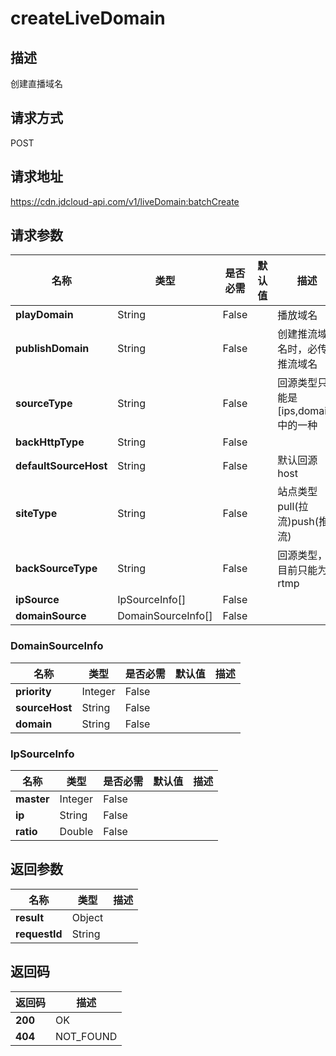 # createLiveDomain


## 描述
创建直播域名

## 请求方式
POST

## 请求地址
https://cdn.jdcloud-api.com/v1/liveDomain:batchCreate


## 请求参数
|名称|类型|是否必需|默认值|描述|
|---|---|---|---|---|
|**playDomain**|String|False| |播放域名|
|**publishDomain**|String|False| |创建推流域名时，必传推流域名|
|**sourceType**|String|False| |回源类型只能是[ips,domain]中的一种|
|**backHttpType**|String|False| | |
|**defaultSourceHost**|String|False| |默认回源host|
|**siteType**|String|False| |站点类型pull(拉流)push(推流)|
|**backSourceType**|String|False| |回源类型，目前只能为rtmp|
|**ipSource**|IpSourceInfo[]|False| | |
|**domainSource**|DomainSourceInfo[]|False| | |

### DomainSourceInfo
|名称|类型|是否必需|默认值|描述|
|---|---|---|---|---|
|**priority**|Integer|False| | |
|**sourceHost**|String|False| | |
|**domain**|String|False| | |
### IpSourceInfo
|名称|类型|是否必需|默认值|描述|
|---|---|---|---|---|
|**master**|Integer|False| | |
|**ip**|String|False| | |
|**ratio**|Double|False| | |

## 返回参数
|名称|类型|描述|
|---|---|---|
|**result**|Object| |
|**requestId**|String| |


## 返回码
|返回码|描述|
|---|---|
|**200**|OK|
|**404**|NOT_FOUND|
